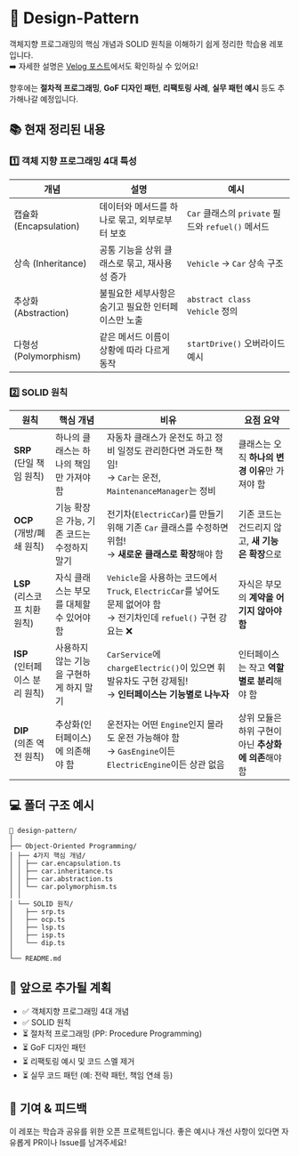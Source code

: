 # 🎯 Design-Pattern

객체지향 프로그래밍의 핵심 개념과 SOLID 원칙을 이해하기 쉽게 정리한 학습용 레포입니다.  
➡️ 자세한 설명은 [Velog 포스트](https://velog.io/@jiseong_98/series/%EB%94%94%EC%9E%90%EC%9D%B8-%ED%8C%A8%ED%84%B4)에서도 확인하실 수 있어요!

향후에는 **절차적 프로그래밍**, **GoF 디자인 패턴**, **리팩토링 사례**, **실무 패턴 예시** 등도 추가해나갈 예정입니다.



## 📚 현재 정리된 내용

### 1️⃣ 객체 지향 프로그래밍 4대 특성

| 개념 | 설명 | 예시 |
|------|------|------|
| 캡슐화 (Encapsulation) | 데이터와 메서드를 하나로 묶고, 외부로부터 보호 | `Car` 클래스의 `private` 필드와 `refuel()` 메서드 |
| 상속 (Inheritance) | 공통 기능을 상위 클래스로 묶고, 재사용성 증가 | `Vehicle` → `Car` 상속 구조 |
| 추상화 (Abstraction) | 불필요한 세부사항은 숨기고 필요한 인터페이스만 노출 | `abstract class Vehicle` 정의 |
| 다형성 (Polymorphism) | 같은 메서드 이름이 상황에 따라 다르게 동작 | `startDrive()` 오버라이드 예시 |



### 2️⃣ SOLID 원칙

| 원칙 | 핵심 개념 | 비유 | 요점 요약 |
|------|------------|---------------------|------------|
| **SRP**<br>(단일 책임 원칙) | 하나의 클래스는 하나의 책임만 가져야 함 | 자동차 클래스가 운전도 하고 정비 일정도 관리한다면 과도한 책임!<br>→ `Car`는 운전, `MaintenanceManager`는 정비 | 클래스는 오직 **하나의 변경 이유**만 가져야 함 |
| **OCP**<br>(개방/폐쇄 원칙) | 기능 확장은 가능, 기존 코드는 수정하지 말기 | 전기차(`ElectricCar`)를 만들기 위해 기존 `Car` 클래스를 수정하면 위험!<br>→ **새로운 클래스로 확장**해야 함 | 기존 코드는 건드리지 않고, **새 기능은 확장**으로 |
| **LSP**<br>(리스코프 치환 원칙) | 자식 클래스는 부모를 대체할 수 있어야 함 | `Vehicle`을 사용하는 코드에서 `Truck`, `ElectricCar`를 넣어도 문제 없어야 함<br>→ 전기차인데 `refuel()` 구현 강요는 ❌ | 자식은 부모의 **계약을 어기지 않아야 함** |
| **ISP**<br>(인터페이스 분리 원칙) | 사용하지 않는 기능을 구현하게 하지 말기 | `CarService`에 `chargeElectric()`이 있으면 휘발유차도 구현 강제됨!<br>→ **인터페이스는 기능별로 나누자** | 인터페이스는 작고 **역할별로 분리**해야 함 |
| **DIP**<br>(의존 역전 원칙) | 추상화(인터페이스)에 의존해야 함 | 운전자는 어떤 `Engine`인지 몰라도 운전 가능해야 함<br>→ `GasEngine`이든 `ElectricEngine`이든 상관 없음 | 상위 모듈은 하위 구현이 아닌 **추상화에 의존**해야 함 |



## 💻 폴더 구조 예시 <br>
```
📁 design-pattern/
│ 
├── Object-Oriented Programming/ 
│ ├── 4가지 핵심 개념/ 
│ │ ├── car.encapsulation.ts 
│ │ ├── car.inheritance.ts 
│ │ ├── car.abstraction.ts 
│ │ └── car.polymorphism.ts 
│ │ 
│ └── SOLID 원칙/ 
│   ├── srp.ts 
│   ├── ocp.ts 
│   ├── lsp.ts 
│   ├── isp.ts 
│   └── dip.ts 
│ 
└── README.md 
```



## 🔮 앞으로 추가될 계획
- ✅ 객체지향 프로그래밍 4대 개념
- ✅ SOLID 원칙
- ⏳ 절차적 프로그래밍 (PP: Procedure Programming)
- ⏳ GoF 디자인 패턴
- ⏳ 리팩토링 예시 및 코드 스멜 제거
- ⏳ 실무 코드 패턴 (예: 전략 패턴, 책임 연쇄 등)


## 🙌 기여 & 피드백
이 레포는 학습과 공유를 위한 오픈 프로젝트입니다.
좋은 예시나 개선 사항이 있다면 자유롭게 PR이나 Issue를 남겨주세요!
